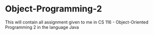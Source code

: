 # Object-Programming-2
This will contain all assignment given to me in CS 116 - Object-Oriented Programming 2 in the language Java
